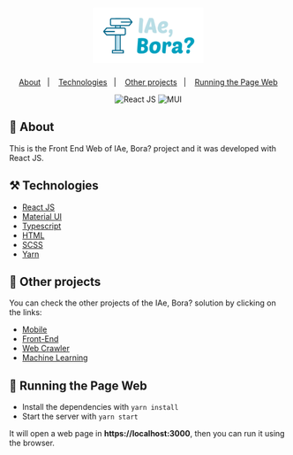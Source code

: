 <h1 align='center'>
  <img width=200 height=100 src="https://github.com/iae-bora/ml-api/blob/main/.github/logo.png" alt="IAe, Bora?" title="IAe, Bora?"/>
</h1>

<p align="center">
  <a href="#book-about">About</a>&nbsp;&nbsp;&nbsp;|&nbsp;&nbsp;&nbsp;
  <a href="#%EF%B8%8F-technologies">Technologies</a>&nbsp;&nbsp;&nbsp;|&nbsp;&nbsp;&nbsp;
  <a href="#page_facing_up-other-projects">Other projects</a>&nbsp;&nbsp;&nbsp;|&nbsp;&nbsp;&nbsp;
  <a href="#-running-the-api">Running the Page Web</a>
</p>

<p align="center">
  <img src="https://img.shields.io/badge/react-%2320232a.svg?style=for-the-badge&logo=react&logoColor=%2361DAFB" alt="React JS" />
  
  <img src="https://img.shields.io/badge/MUI-%230081CB.svg?style=for-the-badge&logo=material-ui&logoColor=white" alt="MUI" />
</p>

## :book: About
This is the Front End Web of IAe, Bora? project and it was developed with React JS.

## ⚒️ Technologies
- [React JS](https://pt-br.reactjs.org/)
- [Material UI](https://mui.com/pt/)
- [Typescript](https://www.typescriptlang.org/)
- [HTML](https://developer.mozilla.org/pt-BR/docs/Web/HTML)
- [SCSS](https://sass-lang.com/)
- [Yarn](https://yarnpkg.com/)


## :page_facing_up: Other projects
You can check the other projects of the IAe, Bora? solution by clicking on the links:
- [Mobile](https://github.com/iae-bora/mobile)
- [Front-End](https://github.com/iae-bora/front-end)
- [Web Crawler](https://github.com/iae-bora/abc-tourism-crawler)
- [Machine Learning](https://github.com/iae-bora/ml-api)

## 🚀 Running the Page Web

- Install the dependencies with `yarn install`
- Start the server with `yarn start`

It will open a web page in **https://localhost:3000**, then you can run it using the browser. 
